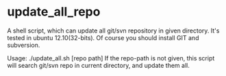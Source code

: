update_all_repo
===============

A shell script, which can update all git/svn repository in given directory. It's tested in ubuntu 12.10(32-bits). Of course you should install GIT and subversion.

Usage:
  ./update_all.sh [repo path]
  If the repo-path is not given, this script will search git/svn repo in current directory, and update them all.
